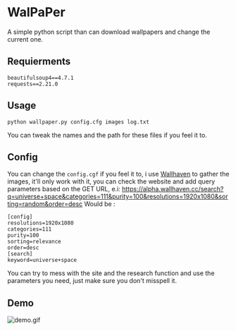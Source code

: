 # WalPaPer
A simple python script than can download wallpapers and change the current one.

## Requierments
```
beautifulsoup4==4.7.1
requests==2.21.0
```

## Usage
  ```python wallpaper.py config.cfg images log.txt```

You can tweak the names and the path for these files if you feel it to.

## Config
You can change the `config.cgf` if you feel it to, i use [Wallhaven](https://alpha.wallhaven.cc/) to gather the images, it'll only work with it, you can check the website and add query parameters based on the GET URL, e.i: https://alpha.wallhaven.cc/search?q=universe+space&categories=111&purity=100&resolutions=1920x1080&sorting=random&order=desc
Would be :
```
[config]
resolutions=1920x1080
categories=111
purity=100
sorting=relevance
order=desc
[search]
keyword=universe+space
```
You can try to mess with the site and the research function and use the parameters you need, just make sure you don't misspell it.

## Demo

![demo.gif](https://github.com/Bloodyline/WalPaPer/blob/master/demo.gif)
